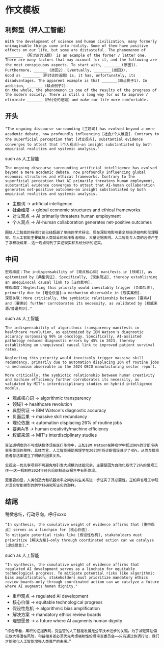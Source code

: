 # 作文模板

## 利弊型（押人工智能）

```
With the development of science and human civilization, many formerly unimaginable things come into reality. Some of them have positive effects on our life, but some are distasteful. The phenomenon of ________ （所讨论的话题） is an example of the former / latter one.
There are many factors that may account for it, and the following are the most conspicuous aspects. To start with, ________(原因1). Furthermore, ______ (原因2). Eventually, ________(原因3).
Good as ________（所讨论的话题）is, it has, unfortunately, its disadvantages. The apparent example is that _______(缺点例子1). In addition, _______ (缺点例子2).
On the whole, the phenomenon is one of the results of the progress of the modern society. There is still a long way for us to improve / eliminate _______（所讨论的话题）and make our life more comfortable.
```



## 开头

```
"The ongoing discourse surrounding [主题词] has evolved beyond a mere academic debate, now profoundly influencing [社会/个人维度]. Contrary to the superficial perception that [对立观点], substantial evidence converges to attest that [个人观点]—an insight substantiated by both empirical realities and systemic analysis."
```



such as 人工智能

```
The ongoing discourse surrounding artificial intelligence has evolved beyond a mere academic debate, now profoundly influencing global economic structures and ethical frameworks. Contrary to the superficial perception that AI primarily threatens human employment, substantial evidence converges to attest that AI-human collaboration generates net-positive outcomes—an insight substantiated by both empirical realities and systemic analysis.
```

- 主题词 → artificial intelligence
- 社会维度 → global economic structures and ethical frameworks
- 对立观点 → AI primarily threatens human employment
- 个人观点 → AI-human collaboration generates net-positive outcomes



```
围绕人工智能的持续讨论已经超越了单纯的学术辩论，现在深刻地影响着全球经济结构和伦理框架。与人工智能主要威胁人类就业的肤浅看法相反，大量证据表明，人工智能与人类的合作产生了净积极成果——这一观点得到了实证现实和系统分析的证实。
```



## 中间

```
宏观维度：The indispensability of [观点核心词] manifests in [领域1], as epitomized by [典型例证]. Specifically, [现象简述], thereby establishing an unequivocal causal link to [正向影响].
微观维度：Neglecting this priority would inevitably trigger [负面后果], primarily due to [理论依据]—a mechanism observable in [现实案例].
深层关联：More critically, the symbiotic relationship between [要素A] and [要素B] further corroborates its necessity, as validated by [权威来源/普遍共识]."
```





such as 人工智能

```
The indispensability of algorithmic transparency manifests in healthcare revolution, as epitomized by IBM Watson's diagnostic accuracy surpassing 90% in oncology. Specifically, AI-assisted pathology reduced diagnostic errors by 45% in 2023, thereby establishing an unequivocal causal link to improved patient survival rates.

Neglecting this priority would inevitably trigger massive skill redundancy, primarily due to automation displacing 26% of routine jobs—a mechanism observable in the 2024 OECD manufacturing sector report.

More critically, the symbiotic relationship between human creativity and machine efficiency further corroborates its necessity, as validated by MIT's interdisciplinary studies on hybrid intelligence models.
```

- 观点核心词 → algorithmic transparency
- 领域1 → healthcare revolution
- 典型例证 → IBM Watson's diagnostic accuracy
- 负面后果 → massive skill redundancy
- 理论依据 → automation displacing 26% of routine jobs
- 要素A/B → human creativity/machine efficiency
- 权威来源 → MIT's interdisciplinary studies



```
算法透明度的不可或缺性体现在医疗革命中，正如IBM Watson在肿瘤学中超过90%的诊断准确率所体现的那样。具体而言，人工智能辅助病理学在2023年将诊断错误减少了45%，从而与提高患者存活率建立了明确的因果关系。

忽视这一优先事项将不可避免地引发大规模的技能冗余，主要是因为自动化取代了26%的常规工作——这一机制在2024年经合组织制造业报告中有所体现。

更重要的是，人类创造力和机器效率之间的共生关系进一步证实了其必要性，正如麻省理工学院对混合智能模型的跨学科研究所证实的那样。
```



## 结尾

稍微总结，行动导向，呼吁xxxx

```
"In synthesis, the cumulative weight of evidence affirms that [重申观点] serves as a linchpin for [核心价值]. 
To mitigate potential risks like [假设性危机], stakeholders must prioritize [解决方案]—only through coordinated action can we catalyze [理想愿景]."
```



such as 人工智能

```
"In synthesis, the cumulative weight of evidence affirms that regulated AI development serves as a linchpin for equitable technological progress. To mitigate potential risks like algorithmic bias amplification, stakeholders must prioritize mandatory ethics review boards—only through coordinated action can we catalyze a future where AI augments human dignity."
```

- 重申观点 → regulated AI development
- 核心价值 → equitable technological progress
- 假设性危机 → algorithmic bias amplification
- 解决方案 → mandatory ethics review boards
- 理想愿景 → a future where AI augments human dignity



```
“综合来看，累积的证据表明，受监管的人工智能发展是公平技术进步的关键。为了减轻算法偏见放大等潜在风险，利益相关者必须优先考虑强制性伦理审查委员会——只有通过协调行动，我们才能催化人工智能增强人类尊严的未来。”
```

